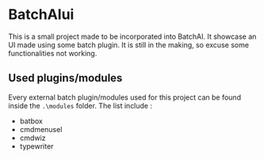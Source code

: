 # BatchAIui
This is a small project made to be incorporated into BatchAI. It showcase an UI made using some batch plugin.
It is still in the making, so excuse some functionalities not working.

## Used plugins/modules
Every external batch plugin/modules used for this project can be found inside the `.\modules` folder.
The list include :
  - batbox
  - cmdmenusel
  - cmdwiz
  - typewriter

